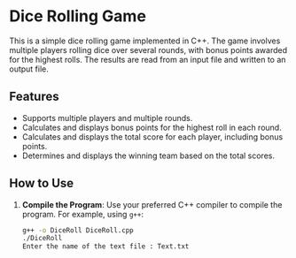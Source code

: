 # Dice Rolling Game

This is a simple dice rolling game implemented in C++. The game involves multiple players rolling dice over several rounds, with bonus points awarded for the highest rolls. The results are read from an input file and written to an output file.

## Features

- Supports multiple players and multiple rounds.
- Calculates and displays bonus points for the highest roll in each round.
- Calculates and displays the total score for each player, including bonus points.
- Determines and displays the winning team based on the total scores.

## How to Use

1. **Compile the Program**:
   Use your preferred C++ compiler to compile the program. For example, using `g++`:
   ```sh
   g++ -o DiceRoll DiceRoll.cpp
   ./DiceRoll
   Enter the name of the text file : Text.txt
